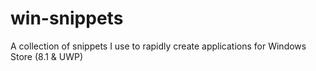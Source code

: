 # win-snippets
A collection of snippets I use to rapidly create applications for Windows Store (8.1 &amp; UWP)
